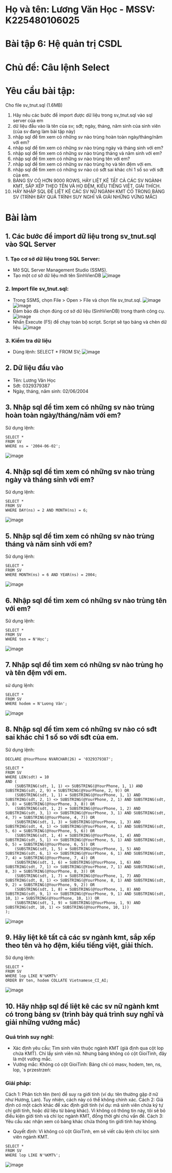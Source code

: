 # Họ và tên: Lương Văn Học - MSSV: K225480106025
# Bài tập 6: Hệ quản trị CSDL
# Chủ đề: Câu lệnh Select
# Yêu cầu bài tập: 
Cho file sv_tnut.sql (1.6MB)
1. Hãy nêu các bước để import được dữ liệu trong sv_tnut.sql vào sql server của em
2. dữ liệu đầu vào là tên của sv; sđt; ngày, tháng, năm sinh của sinh viên (của sv đang làm bài tập này)
3. nhập sql để tìm xem có những sv nào trùng hoàn toàn ngày/tháng/năm với em?
4. nhập sql để tìm xem có những sv nào trùng ngày và tháng sinh với em?
5. nhập sql để tìm xem có những sv nào trùng tháng và năm sinh với em?
6. nhập sql để tìm xem có những sv nào trùng tên với em?
7. nhập sql để tìm xem có những sv nào trùng họ và tên đệm với em.
8. nhập sql để tìm xem có những sv nào có sđt sai khác chỉ 1 số so với sđt của em.
9. BẢNG SV CÓ HƠN 9000 ROWS, HÃY LIỆT KÊ TẤT CẢ CÁC SV NGÀNH KMT, SẮP XẾP THEO TÊN VÀ HỌ ĐỆM, KIỂU TIẾNG  VIỆT, GIẢI THÍCH.
10. HÃY NHẬP SQL ĐỂ LIỆT KÊ CÁC SV NỮ NGÀNH KMT CÓ TRONG BẢNG SV (TRÌNH BÀY QUÁ TRÌNH SUY NGHĨ VÀ GIẢI NHỮNG VỨNG MẮC)
# Bài làm
## 1. Các bước để import dữ liệu trong sv_tnut.sql vào SQL Server
### 1. Tạo cơ sở dữ liệu trong SQL Server:
- Mở SQL Server Management Studio (SSMS).
- Tạo một cơ sở dữ liệu mới tên SinhVienDB
![image](https://github.com/user-attachments/assets/bad42a7b-0543-4548-898e-311c64c69f2d)
### 2. Import file sv_tnut.sql:
- Trong SSMS, chọn File > Open > File và chọn file sv_tnut.sql.
![image](https://github.com/user-attachments/assets/34222402-32a7-4b02-a59d-7eab0d3f8c8e)
![image](https://github.com/user-attachments/assets/d95e7dcb-cc11-4971-a8e9-5da9a84e22c5)
- Đảm bảo đã chọn đúng cơ sở dữ liệu (SinhVienDB) trong thanh công cụ.
![image](https://github.com/user-attachments/assets/338360ba-3259-447e-ba6a-eae1ebc04094)
- Nhấn Execute (F5) để chạy toàn bộ script. Script sẽ tạo bảng và chèn dữ liệu.
![image](https://github.com/user-attachments/assets/06b45e9b-6783-4483-91ab-b2055d0ad699)
### 3. Kiểm tra dữ liệu
- Dùng lệnh: SELECT * FROM SV;
![image](https://github.com/user-attachments/assets/65681ce2-9c83-44e5-9ae7-ddd53a29a15c)
## 2. Dữ liệu đầu vào 
- Tên: Lương Văn Học
- Sđt: 0329379387
- Ngày, tháng, năm sinh: 02/06/2004
## 3. Nhập sql để tìm xem có những sv nào trùng hoàn toàn ngày/tháng/năm với em?
Sử dụng lệnh:
```
SELECT *
FROM SV
WHERE ns = '2004-06-02';
```
![image](https://github.com/user-attachments/assets/1fb470d0-d576-4796-be8d-c7b565228540)
## 4. Nhập sql để tìm xem có những sv nào trùng ngày và tháng sinh với em?
Sử dụng lệnh:
```
SELECT *
FROM SV
WHERE DAY(ns) = 2 AND MONTH(ns) = 6;
```
![image](https://github.com/user-attachments/assets/c1427a59-f059-4287-a693-95bca2e0e98d)
## 5. Nhập sql để tìm xem có những sv nào trùng tháng và năm sinh với em?
Sử dụng lệnh:
```
SELECT *
FROM SV
WHERE MONTH(ns) = 6 AND YEAR(ns) = 2004;
```
![image](https://github.com/user-attachments/assets/a4813c10-9d7d-4ef9-a608-0b38a04ba155)
## 6. Nhập sql để tìm xem có những sv nào trùng tên với em?
Sử dụng lệnh:
```
SELECT *
FROM SV
WHERE ten = N'Học';
```
![image](https://github.com/user-attachments/assets/f40d8584-cd22-4bcb-ac8c-d15e93182edc)
## 7. Nhập sql để tìm xem có những sv nào trùng họ và tên đệm với em.
sử dụng lệnh:
```
SELECT *
FROM SV
WHERE hodem = N'Lương Văn';
```
![image](https://github.com/user-attachments/assets/a8c328f2-9d7e-46d7-a2e2-35efcc6ace49)
## 8. Nhập sql để tìm xem có những sv nào có sđt sai khác chỉ 1 số so với sđt của em.
Sử dụng lệnh:
```
DECLARE @YourPhone NVARCHAR(26) = '0329379387';

SELECT *
FROM SV
WHERE LEN(sdt) = 10
AND (
    (SUBSTRING(sdt, 1, 1) <> SUBSTRING(@YourPhone, 1, 1) AND SUBSTRING(sdt, 2, 9) = SUBSTRING(@YourPhone, 2, 9)) OR
    (SUBSTRING(sdt, 1, 1) = SUBSTRING(@YourPhone, 1, 1) AND SUBSTRING(sdt, 2, 1) <> SUBSTRING(@YourPhone, 2, 1) AND SUBSTRING(sdt, 3, 8) = SUBSTRING(@YourPhone, 3, 8)) OR
    (SUBSTRING(sdt, 1, 2) = SUBSTRING(@YourPhone, 1, 2) AND SUBSTRING(sdt, 3, 1) <> SUBSTRING(@YourPhone, 3, 1) AND SUBSTRING(sdt, 4, 7) = SUBSTRING(@YourPhone, 4, 7)) OR
    (SUBSTRING(sdt, 1, 3) = SUBSTRING(@YourPhone, 1, 3) AND SUBSTRING(sdt, 4, 1) <> SUBSTRING(@YourPhone, 4, 1) AND SUBSTRING(sdt, 5, 6) = SUBSTRING(@YourPhone, 5, 6)) OR
    (SUBSTRING(sdt, 1, 4) = SUBSTRING(@YourPhone, 1, 4) AND SUBSTRING(sdt, 5, 1) <> SUBSTRING(@YourPhone, 5, 1) AND SUBSTRING(sdt, 6, 5) = SUBSTRING(@YourPhone, 6, 5)) OR
    (SUBSTRING(sdt, 1, 5) = SUBSTRING(@YourPhone, 1, 5) AND SUBSTRING(sdt, 6, 1) <> SUBSTRING(@YourPhone, 6, 1) AND SUBSTRING(sdt, 7, 4) = SUBSTRING(@YourPhone, 7, 4)) OR
    (SUBSTRING(sdt, 1, 6) = SUBSTRING(@YourPhone, 1, 6) AND SUBSTRING(sdt, 7, 1) <> SUBSTRING(@YourPhone, 7, 1) AND SUBSTRING(sdt, 8, 3) = SUBSTRING(@YourPhone, 8, 3)) OR
    (SUBSTRING(sdt, 1, 7) = SUBSTRING(@YourPhone, 1, 7) AND SUBSTRING(sdt, 8, 1) <> SUBSTRING(@YourPhone, 8, 1) AND SUBSTRING(sdt, 9, 2) = SUBSTRING(@YourPhone, 9, 2)) OR
    (SUBSTRING(sdt, 1, 8) = SUBSTRING(@YourPhone, 1, 8) AND SUBSTRING(sdt, 9, 1) <> SUBSTRING(@YourPhone, 9, 1) AND SUBSTRING(sdt, 10, 1) = SUBSTRING(@YourPhone, 10, 1)) OR
    (SUBSTRING(sdt, 1, 9) = SUBSTRING(@YourPhone, 1, 9) AND SUBSTRING(sdt, 10, 1) <> SUBSTRING(@YourPhone, 10, 1))
);
```
![image](https://github.com/user-attachments/assets/c0638be7-c7a2-4e8d-8b16-ca9deff44e07)
## 9.  Hãy liệt kê tất cả các sv ngành kmt, sắp xếp theo tên và họ đệm, kiểu tiếng  việt, giải thích.
Sử dụng lệnh:
```
SELECT *
FROM SV
WHERE lop LIKE N'%KMT%'
ORDER BY ten, hodem COLLATE Vietnamese_CI_AI;
```
![image](https://github.com/user-attachments/assets/bdabd743-8cfc-42ec-ba45-56ee8e449ffa)
## 10. Hãy nhập sql để liệt kê các sv nữ ngành kmt có trong bảng sv (trình bày quá trình suy nghĩ và giải những vướng mắc)
###  Quá trình suy nghĩ:
- Xác định yêu cầu:
Tìm sinh viên thuộc ngành KMT (giả định qua cột lop chứa KMT).
Chỉ lấy sinh viên nữ. Nhưng bảng không có cột GioiTinh, đây là một vướng mắc.
- Vướng mắc:
Không có cột GioiTinh: Bảng chỉ có masv, hodem, ten, ns, lop, `s przestrzeń:
### Giải pháp:
Cách 1: Phân tích tên (ten) để suy ra giới tính (ví dụ: tên thường gặp ở nữ như Hương, Lan). Tuy nhiên, cách này có thể  không chính xác. 
Cách 2: Giả định có một cách khác để xác định giới tính (ví dụ: mã sinh viên chứa ký tự chỉ giới tính, hoặc dữ liệu từ bảng khác). Vì không có thông tin này, tôi sẽ bỏ điều kiện giới tính và chỉ lọc ngành KMT, đồng thời ghi chú vấn đề.
Cách 3: Yêu cầu xác nhận xem có bảng khác chứa thông tin giới tính hay không.
- Quyết định:
Vì không có cột GioiTinh, em sẽ viết câu lệnh chỉ lọc sinh viên ngành KMT.
```
SELECT *
FROM SV
WHERE lop LIKE N'%KMT%';
```
![image](https://github.com/user-attachments/assets/c5c1c790-ec3c-4051-8b8e-45584502e973)


